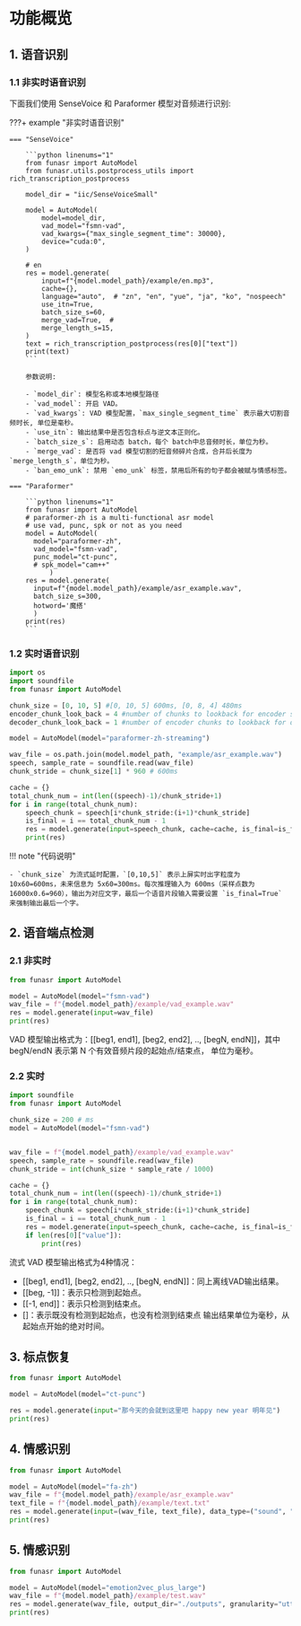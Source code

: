# 功能概览

## 1. 语音识别

### 1.1 非实时语音识别

下面我们使用 SenseVoice 和 Paraformer 模型对音频进行识别:

???+ example "非实时语音识别"

    === "SenseVoice"

        ```python linenums="1"
        from funasr import AutoModel
        from funasr.utils.postprocess_utils import rich_transcription_postprocess

        model_dir = "iic/SenseVoiceSmall"

        model = AutoModel(
            model=model_dir,
            vad_model="fsmn-vad",
            vad_kwargs={"max_single_segment_time": 30000},
            device="cuda:0",
        )

        # en
        res = model.generate(
            input=f"{model.model_path}/example/en.mp3",
            cache={},
            language="auto",  # "zn", "en", "yue", "ja", "ko", "nospeech"
            use_itn=True,
            batch_size_s=60,
            merge_vad=True,  #
            merge_length_s=15,
        )
        text = rich_transcription_postprocess(res[0]["text"])
        print(text)
        ```

        参数说明:
        
        - `model_dir`: 模型名称或本地模型路径
        - `vad_model`: 开启 VAD。
        - `vad_kwargs`: VAD 模型配置，`max_single_segment_time` 表示最大切割音频时长, 单位是毫秒。
        - `use_itn`: 输出结果中是否包含标点与逆文本正则化。
        - `batch_size_s`: 启用动态 batch，每个 batch中总音频时长，单位为秒。
        - `merge_vad`: 是否将 vad 模型切割的短音频碎片合成，合并后长度为`merge_length_s`，单位为秒。
        - `ban_emo_unk`: 禁用 `emo_unk` 标签，禁用后所有的句子都会被赋与情感标签。

    === "Paraformer"

        ```python linenums="1"
        from funasr import AutoModel
        # paraformer-zh is a multi-functional asr model
        # use vad, punc, spk or not as you need
        model = AutoModel(
          model="paraformer-zh", 
          vad_model="fsmn-vad",
          punc_model="ct-punc", 
          # spk_model="cam++"
              )
        res = model.generate(
          input=f"{model.model_path}/example/asr_example.wav", 
          batch_size_s=300, 
          hotword='魔搭'
          )
        print(res)
        ```

### 1.2 实时语音识别

```python linenums="1"
import os
import soundfile
from funasr import AutoModel

chunk_size = [0, 10, 5] #[0, 10, 5] 600ms, [0, 8, 4] 480ms
encoder_chunk_look_back = 4 #number of chunks to lookback for encoder self-attention
decoder_chunk_look_back = 1 #number of encoder chunks to lookback for decoder cross-attention

model = AutoModel(model="paraformer-zh-streaming")

wav_file = os.path.join(model.model_path, "example/asr_example.wav")
speech, sample_rate = soundfile.read(wav_file)
chunk_stride = chunk_size[1] * 960 # 600ms

cache = {}
total_chunk_num = int(len((speech)-1)/chunk_stride+1)
for i in range(total_chunk_num):
    speech_chunk = speech[i*chunk_stride:(i+1)*chunk_stride]
    is_final = i == total_chunk_num - 1
    res = model.generate(input=speech_chunk, cache=cache, is_final=is_final, chunk_size=chunk_size, encoder_chunk_look_back=encoder_chunk_look_back, decoder_chunk_look_back=decoder_chunk_look_back)
    print(res)
```

!!! note "代码说明"

    - `chunk_size` 为流式延时配置，`[0,10,5]` 表示上屏实时出字粒度为 10x60=600ms，未来信息为 5x60=300ms。每次推理输入为 600ms（采样点数为16000x0.6=960），输出为对应文字，最后一个语音片段输入需要设置 `is_final=True` 来强制输出最后一个字。

## 2. 语音端点检测

### 2.1 非实时

```python linenums="1"
from funasr import AutoModel

model = AutoModel(model="fsmn-vad")
wav_file = f"{model.model_path}/example/vad_example.wav"
res = model.generate(input=wav_file)
print(res)
```

VAD 模型输出格式为：[[beg1, end1], [beg2, end2], .., [begN, endN]]，其中 begN/endN 表示第 N 个有效音频片段的起始点/结束点， 单位为毫秒。

### 2.2 实时

```python linenums="1"
import soundfile
from funasr import AutoModel

chunk_size = 200 # ms
model = AutoModel(model="fsmn-vad")


wav_file = f"{model.model_path}/example/vad_example.wav"
speech, sample_rate = soundfile.read(wav_file)
chunk_stride = int(chunk_size * sample_rate / 1000)

cache = {}
total_chunk_num = int(len((speech)-1)/chunk_stride+1)
for i in range(total_chunk_num):
    speech_chunk = speech[i*chunk_stride:(i+1)*chunk_stride]
    is_final = i == total_chunk_num - 1
    res = model.generate(input=speech_chunk, cache=cache, is_final=is_final, chunk_size=chunk_size)
    if len(res[0]["value"]):
        print(res)
```

流式 VAD 模型输出格式为4种情况：

- [[beg1, end1], [beg2, end2], .., [begN, endN]]：同上离线VAD输出结果。
- [[beg, -1]]：表示只检测到起始点。
- [[-1, end]]：表示只检测到结束点。
- []：表示既没有检测到起始点，也没有检测到结束点 输出结果单位为毫秒，从起始点开始的绝对时间。


## 3. 标点恢复

```python linenums="1"
from funasr import AutoModel

model = AutoModel(model="ct-punc")

res = model.generate(input="那今天的会就到这里吧 happy new year 明年见")
print(res)
```

## 4. 情感识别

```python linenums="1"
from funasr import AutoModel

model = AutoModel(model="fa-zh")
wav_file = f"{model.model_path}/example/asr_example.wav"
text_file = f"{model.model_path}/example/text.txt"
res = model.generate(input=(wav_file, text_file), data_type=("sound", "text"))
print(res)
```

## 5. 情感识别

```python linenums="1"
from funasr import AutoModel

model = AutoModel(model="emotion2vec_plus_large")
wav_file = f"{model.model_path}/example/test.wav"
res = model.generate(wav_file, output_dir="./outputs", granularity="utterance", extract_embedding=False)
print(res)
```

